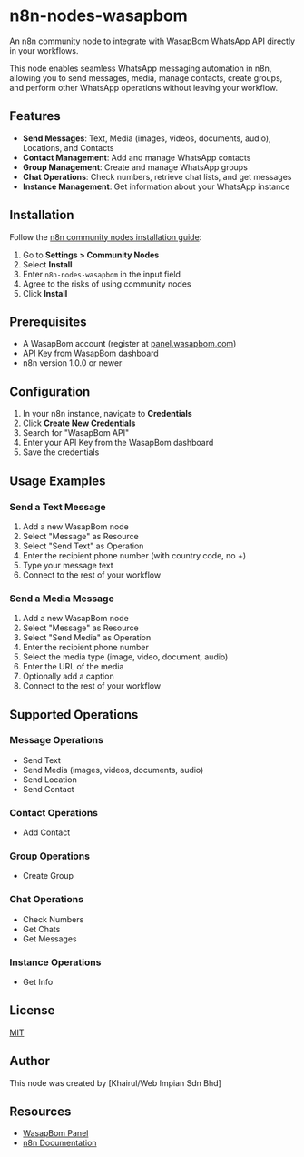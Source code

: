# n8n-nodes-wasapbom

An n8n community node to integrate with WasapBom WhatsApp API directly in your workflows.

This node enables seamless WhatsApp messaging automation in n8n, allowing you to send messages, media, manage contacts, create groups, and perform other WhatsApp operations without leaving your workflow.

## Features

- **Send Messages**: Text, Media (images, videos, documents, audio), Locations, and Contacts
- **Contact Management**: Add and manage WhatsApp contacts
- **Group Management**: Create and manage WhatsApp groups
- **Chat Operations**: Check numbers, retrieve chat lists, and get messages
- **Instance Management**: Get information about your WhatsApp instance

## Installation

Follow the [n8n community nodes installation guide](https://docs.n8n.io/integrations/community-nodes/installation/):

1. Go to **Settings > Community Nodes**
2. Select **Install**
3. Enter `n8n-nodes-wasapbom` in the input field
4. Agree to the risks of using community nodes
5. Click **Install**

## Prerequisites

- A WasapBom account (register at [panel.wasapbom.com](https://panel.wasapbom.com/))
- API Key from WasapBom dashboard
- n8n version 1.0.0 or newer

## Configuration

1. In your n8n instance, navigate to **Credentials**
2. Click **Create New Credentials**
3. Search for "WasapBom API"
4. Enter your API Key from the WasapBom dashboard
5. Save the credentials

## Usage Examples

### Send a Text Message
1. Add a new WasapBom node
2. Select "Message" as Resource
3. Select "Send Text" as Operation
4. Enter the recipient phone number (with country code, no +)
5. Type your message text
6. Connect to the rest of your workflow

### Send a Media Message
1. Add a new WasapBom node
2. Select "Message" as Resource
3. Select "Send Media" as Operation
4. Enter the recipient phone number
5. Select the media type (image, video, document, audio)
6. Enter the URL of the media
7. Optionally add a caption
8. Connect to the rest of your workflow

## Supported Operations

### Message Operations
- Send Text
- Send Media (images, videos, documents, audio)
- Send Location
- Send Contact

### Contact Operations
- Add Contact

### Group Operations
- Create Group

### Chat Operations
- Check Numbers
- Get Chats
- Get Messages

### Instance Operations
- Get Info

## License

[MIT](LICENSE.md)

## Author

This node was created by [Khairul/Web Impian Sdn Bhd]

## Resources
- [WasapBom Panel](https://panel.wasapbom.com/)
- [n8n Documentation](https://docs.n8n.io/)
